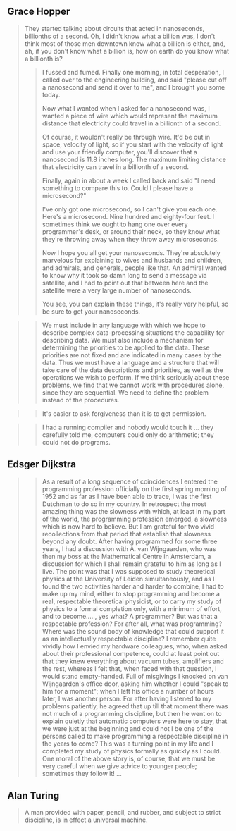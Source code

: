 ## Grace Hopper

>  They started talking about circuits that acted in 
nanoseconds, billionths of a second. Oh, I didn't know 
what a billion was, I don't think most of those men 
downtown know what a billion is either, and, ah, if you 
don't know what a billion is, how on earth do you know 
what a billionth is?
> >
> > I fussed and fumed. Finally one morning, in total 
desperation, I called over to the engineering building, 
and said "please cut off a nanosecond and send it over to 
me", and I brought you some today.
> >
> > Now what I wanted when I asked for a nanosecond was, 
I wanted a piece of wire which would represent the 
maximum distance that electricity could travel in a 
billionth of a second.
> >
> > Of course, it wouldn't really be through wire. It'd 
be out in space, velocity of light, so if you start with 
the velocity of light and use your friendly computer, 
you'll discover that a nanosecond is 11.8 inches long. 
The maximum limiting distance that electricity can travel 
in a billionth of a second.
> >
> > Finally, again in about a week I called back and said 
"I need something to compare this to. Could I please have 
a microsecond?"
> >
> > I've only got one microsecond, so I can't give you 
each one. Here's a microsecond. Nine hundred and 
eighty-four feet. I sometimes think we ought to hang one 
over every programmer's desk, or around their neck, so 
they know what they're throwing away when they throw away 
microseconds.
> >
> > Now I hope you all get your nanoseconds. They're 
absolutely marvelous for explaining to wives and husbands 
and children, and admirals, and generals, people like 
that. An admiral wanted to know why it took so damn long 
to send a message via satellite, and I had to point out 
that between here and the satellite were a very large 
number of nanoseconds.
> >
> > You see, you can explain these things, it's really 
very helpful, so be sure to get your nanoseconds.

> > We must include in any language with which we hope to 
describe complex data-processing situations the 
capability for describing data. We must also include a 
mechanism for determining the priorities to be applied to 
the data. These priorities are not fixed and are 
indicated in many cases by the data.
> > Thus we must have a language and a structure that 
will take care of the data descriptions and priorities, 
as well as the operations we wish to perform. If we think 
seriously about these problems, we find that we cannot 
work with procedures alone, since they are sequential. We 
need to define the problem instead of the procedures.

> > It's easier to ask forgiveness than it is to get 
permission.

> > I had a running compiler and nobody would touch it 
... they carefully told me, computers could only do 
arithmetic; they could not do programs.

## Edsger Dijkstra

> > As a result of a long sequence of coincidences I 
entered the programming profession officially on the 
first spring morning of 1952 and as far as I have been 
able to trace, I was the first Dutchman to do so in my 
country. In retrospect the most amazing thing was the 
slowness with which, at least in my part of the world, 
the programming profession emerged, a slowness which is 
now hard to believe. But I am grateful for two vivid 
recollections from that period that establish that 
slowness beyond any doubt.
> > After having programmed for some three years, I had a 
discussion with A. van Wijngaarden, who was then my boss 
at the Mathematical Centre in Amsterdam, a discussion for 
which I shall remain grateful to him as long as I live. 
The point was that I was supposed to study theoretical 
physics at the University of Leiden simultaneously, and 
as I found the two activities harder and harder to 
combine, I had to make up my mind, either to stop 
programming and become a real, respectable theoretical 
physicist, or to carry my study of physics to a formal 
completion only, with a minimum of effort, and to 
become....., yes what? A programmer? But was that a 
respectable profession? For after all, what was 
programming? Where was the sound body of knowledge that 
could support it as an intellectually respectable 
discipline? I remember quite vividly how I envied my 
hardware colleagues, who, when asked about their 
professional competence, could at least point out that 
they knew everything about vacuum tubes, amplifiers and 
the rest, whereas I felt that, when faced with that 
question, I would stand empty-handed. Full of misgivings 
I knocked on van Wijngaarden's office door, asking him 
whether I could "speak to him for a moment"; when I left 
his office a number of hours later, I was another person. 
For after having listened to my problems patiently, he 
agreed that up till that moment there was not much of a 
programming discipline, but then he went on to explain 
quietly that automatic computers were here to stay, that 
we were just at the beginning and could not I be one of 
the persons called to make programming a respectable 
discipline in the years to come? This was a turning point 
in my life and I completed my study of physics formally 
as quickly as I could. One moral of the above story is, 
of course, that we must be very careful when we give 
advice to younger people; sometimes they follow it!
...

## Alan Turing

> A man provided with paper, pencil, and rubber, and 
subject to strict discipline, is in effect a universal 
machine.



